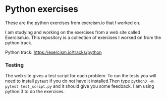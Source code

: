 # Python exercises
These are the python exercises from exercism.io that I worked on. 

I am studying and working on the exercises from a web site called Exercism.io. This repository is a collection of exercises I worked on from the python track.

Python track: https://exercism.io/tracks/python

### Testing
The web site gives a test script for each problem. To run the tests you will need to install ```pytest``` if you do not have it installed.Then type ```python3 -m pytest test_script.py``` and it should give you some feedback. I am using python 3 to do the exercises.
